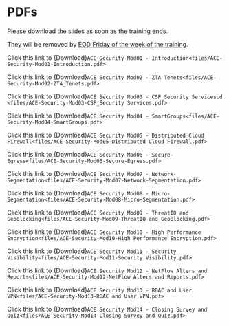 # PDFs

Please download the slides as soon as the training ends.

They will be removed by <ins>EOD Friday of the week of the training</ins>. 

Click this link to {Download}`ACE Security Mod01 - Introduction<files/ACE-Security-Mod01-Introduction.pdf>`

Click this link to {Download}`ACE Security Mod02 - ZTA Tenets<files/ACE-Security-Mod02-ZTA_Tenets.pdf>`

Click this link to {Download}`ACE Security Mod03 - CSP_Security Servicescd <files/ACE-Security-Mod03-CSP_Security Services.pdf>`

Click this link to {Download}`ACE Security Mod04 - SmartGroups<files/ACE-Security-Mod04-SmartGroups.pdf>`

Click this link to {Download}`ACE Security Mod05 - Distributed Cloud Firewall<files/ACE-Security-Mod05-Distributed Cloud Firewall.pdf>`

Click this link to {Download}`ACE Security Mod06 - Secure-Egress<files/ACE-Security-Mod06-Secure-Egress.pdf>`

Click this link to {Download}`ACE Security Mod07 - Network-Segmentation<files/ACE-Security-Mod07-Network-Segmentation.pdf>`

Click this link to {Download}`ACE Security Mod08 - Micro-Segmentation<files/ACE-Security-Mod08-Micro-Segmentation.pdf>`

Click this link to {Download}`ACE Security Mod09 - ThreatIQ and GeoBlocking<files/ACE-Security-Mod09-ThreatIQ and GeoBlocking.pdf>`

Click this link to {Download}`ACE Security Mod10 - High Performance Encryption<files/ACE-Security-Mod10-High Performance Encryption.pdf>`

Click this link to {Download}`ACE Security Mod11 - Security Visibility<files/ACE-Security-Mod11-Security Visibility.pdf>`

Click this link to {Download}`ACE Security Mod12 - NetFlow Alters and Reports<files/ACE-Security-Mod12-NetFlow Alters and Reports.pdf>`

Click this link to {Download}`ACE Security Mod13 - RBAC and User VPN<files/ACE-Security-Mod13-RBAC and User VPN.pdf>`

Click this link to {Download}`ACE Security Mod14 - Closing Survey and Quiz<files/ACE-Security-Mod14-Closing Survey and Quiz.pdf>`

